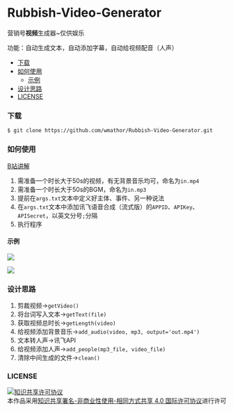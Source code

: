 # Rubbish-Video-Generator
营销号**视频**生成器~仅供娱乐

功能：自动生成文本，自动添加字幕，自动给视频配音（人声）

- [下载](https://github.com/wmathor/Rubbish-Video-Generator#%E4%B8%8B%E8%BD%BD )
- [如何使用](https://github.com/wmathor/Rubbish-Video-Generator#%E5%A6%82%E4%BD%95%E4%BD%BF%E7%94%A8 )
  - [示例](https://github.com/wmathor/Rubbish-Video-Generator#%E7%A4%BA%E4%BE%8B )
- [设计思路](https://github.com/wmathor/Rubbish-Video-Generator#%E8%AE%BE%E8%AE%A1%E6%80%9D%E8%B7%AF )
- [LICENSE](https://github.com/wmathor/Rubbish-Video-Generator#license)

### 下载

```shell
$ git clone https://github.com/wmathor/Rubbish-Video-Generator.git
```

### 如何使用

[B站讲解](https://www.bilibili.com/video/BV1Ap4y1y7o7)

1. 需准备一个时长大于50s的视频，有无背景音乐均可，命名为`in.mp4`
2. 需准备一个时长大于50s的BGM，命名为`in.mp3`
3. 提前在`args.txt`文本中定义好主体、事件、另一种说法
4. 在`args.txt`文本中添加讯飞语音合成（流式版）的`APPID`、`APIKey`、`APISecret`，以英文分号`;`分隔
5. 执行程序

#### 示例

![](https://s1.ax1x.com/2020/04/19/Juy9QH.png)

![](https://s1.ax1x.com/2020/04/19/JuNLZD.png)

### 设计思路

1. 剪裁视频→`getVideo()`
2. 将台词写入文本→`getText(file)`
3. 获取视频总时长→`getLength(video)`
4. 给视频添加背景音乐→`add_audio(video, mp3, output='out.mp4')`
5. 文本转人声→讯飞API
6. 给视频添加人声→`add_people(mp3_file, video_file)`
7. 清除中间生成的文件→`clean()`

### LICENSE

<a rel="license" href="http://creativecommons.org/licenses/by-nc-sa/4.0/"><img alt="知识共享许可协议" style="border-width:0" src="https://i.creativecommons.org/l/by-nc-sa/4.0/88x31.png" /></a><br/>本作品采用<a rel="license" href="http://creativecommons.org/licenses/by-nc-sa/4.0/">知识共享署名-非商业性使用-相同方式共享 4.0 国际许可协议</a>进行许可